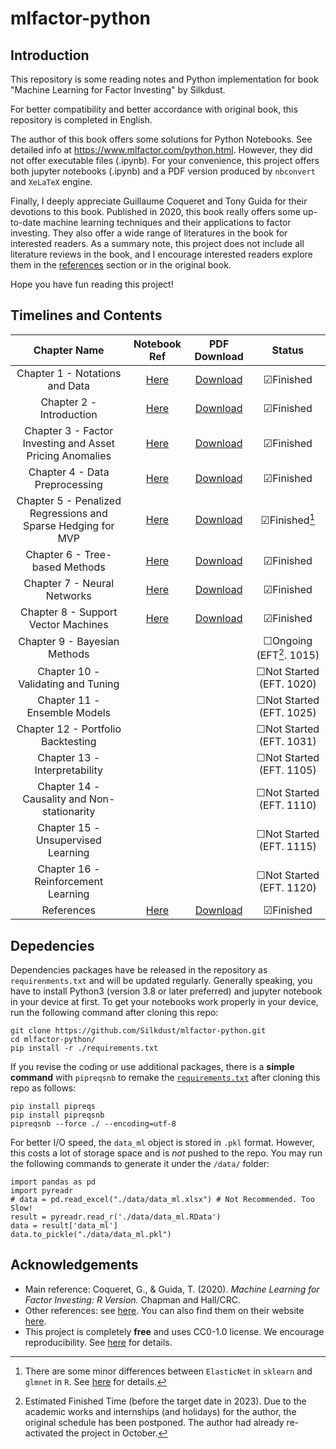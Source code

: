 # mlfactor-python

## Introduction
This repository is some reading notes and Python implementation for book "Machine Learning for Factor Investing" by Silkdust.

For better compatibility and better accordance with original book, this repository is completed in English. 

The author of this book offers some solutions for Python Notebooks. See detailed info at https://www.mlfactor.com/python.html. However, they did not offer executable files (.ipynb). For your convenience, this project offers both jupyter notebooks (.ipynb) and a PDF version produced by `nbconvert` and `XeLaTeX` engine.

Finally, I deeply appreciate Guillaume Coqueret and Tony Guida for their devotions to this book. Published in 2020, this book really offers some up-to-date machine learning techniques and their applications to factor investing. They also offer a wide range of literatures in the book for interested readers. As a summary note, this project does not include all literature reviews in the book, and I encourage interested readers explore them in the [references](https://github.com/Silkdust/mlfactor-python/blob/main/REFERENCES.md) section or in the original book.

Hope you have fun reading this project!

## Timelines and Contents
|  Chapter Name  | Notebook Ref | PDF Download | Status |
|  :--:  | :--:  | :--: | :--: |
| Chapter 1 - Notations and Data | [Here](https://github.com/Silkdust/mlfactor-python/blob/main/Chapter1-Notations.ipynb) | [Download](https://github.com/Silkdust/mlfactor-python/raw/main/notes-pdfver/Chapter1-Notations.pdf) | &#9745;Finished |
| Chapter 2 - Introduction | [Here](https://github.com/Silkdust/mlfactor-python/blob/main/Chapter2-Introduction.ipynb) | [Download](https://github.com/Silkdust/mlfactor-python/raw/main/notes-pdfver/Chapter2-Introduction.pdf) | &#9745;Finished |
| Chapter 3 - Factor Investing and Asset Pricing Anomalies | [Here](https://github.com/Silkdust/mlfactor-python/blob/main/Chapter3-Factor%20Investing%20and%20Asset%20Pricing%20Anomalies.ipynb) | [Download](https://github.com/Silkdust/mlfactor-python/raw/main/notes-pdfver/Chapter3-Factor%20Investing%20and%20Asset%20Pricing%20Anomalies.pdf) | &#9745;Finished |
| Chapter 4 - Data Preprocessing | [Here](https://github.com/Silkdust/mlfactor-python/blob/main/Chapter4-Data%20Preprocessing.ipynb) | [Download](https://github.com/Silkdust/mlfactor-python/raw/main/notes-pdfver/Chapter4-Data%20Preprocessing.pdf) | &#9745;Finished |
| Chapter 5 - Penalized Regressions and Sparse Hedging for MVP | [Here](https://github.com/Silkdust/mlfactor-python/blob/main/Chapter5-Penalized%20Regressions%20and%20Sparse%20Hedging%20for%20MVP.ipynb) | [Download](https://github.com/Silkdust/mlfactor-python/raw/main/notes-pdfver/Chapter5-Penalized%20Regressions%20and%20Sparse%20Hedging%20for%20MVP.pdf) | &#9745;Finished[^1] |
| Chapter 6 - Tree-based Methods | [Here](https://github.com/Silkdust/mlfactor-python/blob/main/Chapter6-Tree-based%20Methods.ipynb) | [Download](https://github.com/Silkdust/mlfactor-python/raw/main/notes-pdfver/Chapter6-Tree-based%20Methods.pdf) | &#9745;Finished |
| Chapter 7 - Neural Networks | [Here](https://github.com/Silkdust/mlfactor-python/blob/main/Chapter7-Neural-Networks.ipynb) | [Download](https://github.com/Silkdust/mlfactor-python/raw/main/notes-pdfver/Chapter7-Neural-Networks.pdf) | &#9745;Finished |
| Chapter 8 - Support Vector Machines | [Here](https://github.com/Silkdust/mlfactor-python/blob/main/Chapter8-Support-Vector-Machines.ipynb) | [Download](https://github.com/Silkdust/mlfactor-python/raw/main/notes-pdfver/Chapter8-Support-Vector-Machines.pdf) | &#9745;Finished |
| Chapter 9 - Bayesian Methods | | | &#9744;Ongoing (EFT[^2]. 1015) |
| Chapter 10 - Validating and Tuning | | | &#9744;Not Started (EFT. 1020) |
| Chapter 11 - Ensemble Models | | | &#9744;Not Started (EFT. 1025) |
| Chapter 12 - Portfolio Backtesting | | | &#9744;Not Started (EFT. 1031) |
| Chapter 13 - Interpretability | | | &#9744;Not Started (EFT. 1105) |
| Chapter 14 - Causality and Non-stationarity | | | &#9744;Not Started (EFT. 1110) |
| Chapter 15 - Unsupervised Learning | | | &#9744;Not Started (EFT. 1115) |
| Chapter 16 - Reinforcement Learning | | | &#9744;Not Started (EFT. 1120) |
| References | [Here](https://github.com/Silkdust/mlfactor-python/blob/main/REFERENCES.md) | [Download](https://github.com/Silkdust/mlfactor-python/raw/main/notes-pdfver/References.pdf) | &#9745;Finished |


## Depedencies
Dependencies packages have be released in the repository as `requirenments.txt` and will be updated regularly. Generally speaking, you have to install Python3 (version 3.8 or later preferred) and jupyter notebook in your device at first. To get your notebooks work properly in your device, run the following command after cloning this repo:
```
git clone https://github.com/Silkdust/mlfactor-python.git
cd mlfactor-python/
pip install -r ./requirements.txt
```

If you revise the coding or use additional packages, there is a **simple command** with `pipreqsnb` to remake the [`requirements.txt`](https://github.com/Silkdust/mlfactor-python/blob/main/requirements.txt) after cloning this repo as follows:
```
pip install pipreqs
pip install pipreqsnb
pipreqsnb --force ./ --encoding=utf-8
```

For better I/O speed, the `data_ml` object is stored in `.pkl` format. However, this costs a lot of storage space and is *not* pushed to the repo. You may run the following commands to generate it under the `/data/` folder:
```
import pandas as pd
import pyreadr
# data = pd.read_excel("./data/data_ml.xlsx") # Not Recommended. Too Slow!
result = pyreadr.read_r('./data/data_ml.RData')
data = result['data_ml']
data.to_pickle("./data/data_ml.pkl")
```

## Acknowledgements
- Main reference: Coqueret, G., & Guida, T. (2020). *Machine Learning for Factor Investing: R Version.* Chapman and Hall/CRC.
- Other references: see [here](https://github.com/Silkdust/mlfactor-python/blob/main/REFERENCES.md). You can also find them on their website [here](https://www.mlfactor.com/solutions-to-exercises.html#ref-cao2003support).
- This project is completely **free** and uses CC0-1.0 license. We encourage reproducibility. See [here](https://github.com/Silkdust/mlfactor-python/blob/main/LICENSE) for details.

[^1]: There are some minor differences between `ElasticNet` in `sklearn` and `glmnet` in `R`. See [here](https://stats.stackexchange.com/questions/206898/difference-between-elasticnet-in-scikit-learn-python-and-glmnet-in-r) for details.
[^2]: Estimated Finished Time (before the target date in 2023). Due to the academic works and internships (and holidays) for the author, the original schedule has been postponed. The author had already re-activated the project in October.